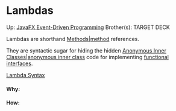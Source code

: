 # Lambdas

Up: [JavaFX Event-Driven Programming](javafx_event-driven_programming)
Brother(s):
TARGET DECK

Lambdas are shorthand [Methods|method](methods|method) references.

They are syntactic sugar for hiding the hidden [Anonymous Inner Classes|anonymous inner class](anonymous_inner_classes|anonymous_inner_class) code for implementing [functional interfaces](functional_interfaces).


[Lambda Syntax](lambda_syntax)
































#### Why:
#### How:









